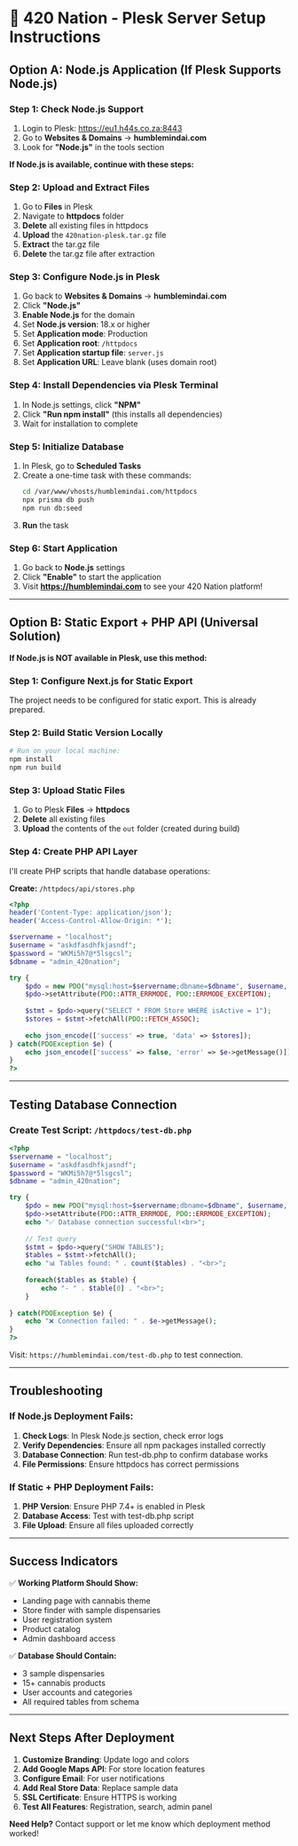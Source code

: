 # 🚀 420 Nation - Plesk Server Setup Instructions

## Option A: Node.js Application (If Plesk Supports Node.js)

### Step 1: Check Node.js Support
1. Login to Plesk: https://eu1.h44s.co.za:8443
2. Go to **Websites & Domains** → **humblemindai.com**
3. Look for **"Node.js"** in the tools section

**If Node.js is available, continue with these steps:**

### Step 2: Upload and Extract Files
1. Go to **Files** in Plesk
2. Navigate to **httpdocs** folder
3. **Delete** all existing files in httpdocs
4. **Upload** the `420nation-plesk.tar.gz` file
5. **Extract** the tar.gz file
6. **Delete** the tar.gz file after extraction

### Step 3: Configure Node.js in Plesk
1. Go back to **Websites & Domains** → **humblemindai.com**
2. Click **"Node.js"**
3. **Enable Node.js** for the domain
4. Set **Node.js version**: 18.x or higher
5. Set **Application mode**: Production
6. Set **Application root**: `/httpdocs`
7. Set **Application startup file**: `server.js`
8. Set **Application URL**: Leave blank (uses domain root)

### Step 4: Install Dependencies via Plesk Terminal
1. In Node.js settings, click **"NPM"**
2. Click **"Run npm install"** (this installs all dependencies)
3. Wait for installation to complete

### Step 5: Initialize Database
1. In Plesk, go to **Scheduled Tasks**
2. Create a one-time task with these commands:
   ```bash
   cd /var/www/vhosts/humblemindai.com/httpdocs
   npx prisma db push
   npm run db:seed
   ```
3. **Run** the task

### Step 6: Start Application
1. Go back to **Node.js** settings
2. Click **"Enable"** to start the application
3. Visit **https://humblemindai.com** to see your 420 Nation platform!

---

## Option B: Static Export + PHP API (Universal Solution)

**If Node.js is NOT available in Plesk, use this method:**

### Step 1: Configure Next.js for Static Export
The project needs to be configured for static export. This is already prepared.

### Step 2: Build Static Version Locally
```bash
# Run on your local machine:
npm install
npm run build
```

### Step 3: Upload Static Files
1. Go to Plesk **Files** → **httpdocs**
2. **Delete** all existing files
3. **Upload** the contents of the `out` folder (created during build)

### Step 4: Create PHP API Layer
I'll create PHP scripts that handle database operations:

**Create:** `/httpdocs/api/stores.php`
```php
<?php
header('Content-Type: application/json');
header('Access-Control-Allow-Origin: *');

$servername = "localhost";
$username = "askdfasdhfkjasndf";
$password = "WKMi5h7@*5lsgcsl";
$dbname = "admin_420nation";

try {
    $pdo = new PDO("mysql:host=$servername;dbname=$dbname", $username, $password);
    $pdo->setAttribute(PDO::ATTR_ERRMODE, PDO::ERRMODE_EXCEPTION);
    
    $stmt = $pdo->query("SELECT * FROM Store WHERE isActive = 1");
    $stores = $stmt->fetchAll(PDO::FETCH_ASSOC);
    
    echo json_encode(['success' => true, 'data' => $stores]);
} catch(PDOException $e) {
    echo json_encode(['success' => false, 'error' => $e->getMessage()]);
}
?>
```

---

## Testing Database Connection

### Create Test Script: `/httpdocs/test-db.php`
```php
<?php
$servername = "localhost";
$username = "askdfasdhfkjasndf";
$password = "WKMi5h7@*5lsgcsl";
$dbname = "admin_420nation";

try {
    $pdo = new PDO("mysql:host=$servername;dbname=$dbname", $username, $password);
    $pdo->setAttribute(PDO::ATTR_ERRMODE, PDO::ERRMODE_EXCEPTION);
    echo "✅ Database connection successful!<br>";
    
    // Test query
    $stmt = $pdo->query("SHOW TABLES");
    $tables = $stmt->fetchAll();
    echo "📊 Tables found: " . count($tables) . "<br>";
    
    foreach($tables as $table) {
        echo "- " . $table[0] . "<br>";
    }
    
} catch(PDOException $e) {
    echo "❌ Connection failed: " . $e->getMessage();
}
?>
```

Visit: `https://humblemindai.com/test-db.php` to test connection.

---

## Troubleshooting

### If Node.js Deployment Fails:
1. **Check Logs**: In Plesk Node.js section, check error logs
2. **Verify Dependencies**: Ensure all npm packages installed correctly
3. **Database Connection**: Run test-db.php to confirm database works
4. **File Permissions**: Ensure httpdocs has correct permissions

### If Static + PHP Deployment Fails:
1. **PHP Version**: Ensure PHP 7.4+ is enabled in Plesk
2. **Database Access**: Test with test-db.php script
3. **File Upload**: Ensure all files uploaded correctly

---

## Success Indicators

✅ **Working Platform Should Show:**
- Landing page with cannabis theme
- Store finder with sample dispensaries
- User registration system
- Product catalog
- Admin dashboard access

✅ **Database Should Contain:**
- 3 sample dispensaries
- 15+ cannabis products
- User accounts and categories
- All required tables from schema

---

## Next Steps After Deployment

1. **Customize Branding**: Update logo and colors
2. **Add Google Maps API**: For store location features
3. **Configure Email**: For user notifications
4. **Add Real Store Data**: Replace sample data
5. **SSL Certificate**: Ensure HTTPS is working
6. **Test All Features**: Registration, search, admin panel

**Need Help?** Contact support or let me know which deployment method worked!